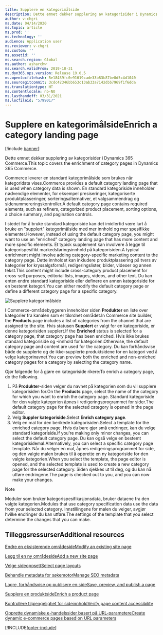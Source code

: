 ```yaml
---
title: Supplere en kategorimålside
description: Dette emnet dekker supplering av kategorisider i Dynamics 365 Commerce.
author: v-chgri
ms.date: 04/14/2020
ms.topic: article
ms.prod: ''
ms.technology: ''
audience: Application user
ms.reviewer: v-chgri
ms.custom: ''
ms.assetid: ''
ms.search.region: Global
ms.author: asharchw
ms.search.validFrom: 2019-10-31
ms.dyn365.ops.version: Release 10.0.5
ms.openlocfilehash: 5e18439fc0e91619cade33b83b87be0d5c4d1040
ms.sourcegitcommit: 3cdc42346bb653c13ab33a7142dbb7969f1f6dda
ms.translationtype: HT
ms.contentlocale: nb-NO
ms.lasthandoff: 03/31/2021
ms.locfileid: "5799017"
---
```

# <a name="enrich-a-category-landing-page"></a><span data-ttu-id="b4086-103">Supplere en kategorimålside</span><span class="sxs-lookup"><span data-stu-id="b4086-103">Enrich a category landing page</span></span>

[!include [banner](includes/banner.md)]

<span data-ttu-id="b4086-104">Dette emnet dekker supplering av kategorisider i Dynamics 365 Commerce.</span><span class="sxs-lookup"><span data-stu-id="b4086-104">This topic covers the enrichment of category pages in Dynamics 365 Commerce.</span></span>

<span data-ttu-id="b4086-105">Commerce leverer en standard kategorimålside som brukes når kategoridata vises.</span><span class="sxs-lookup"><span data-stu-id="b4086-105">Commerce provides a default category landing page that is used when category data is shown.</span></span> <span data-ttu-id="b4086-106">En standard kategoriside inneholder nødvendige elementer, for eksempel presiseringer, kategoriserte produktplasseringer, sorteringsalternativer, et valgsammendrag og sidenummereringskontroller.</span><span class="sxs-lookup"><span data-stu-id="b4086-106">A default category page contains required elements, such as refiners, categorized product placement, sorting options, a choice summary, and pagination controls.</span></span> 

<span data-ttu-id="b4086-107">I stedet for å bruke standard kategoriside kan det imidlertid være lurt å bruke en "supplert" kategorimålside med mer innhold og mer spesifikke elementer.</span><span class="sxs-lookup"><span data-stu-id="b4086-107">However, instead of using the default category page, you might want to use an "enriched" category landing page that has more content and more specific elements.</span></span> <span data-ttu-id="b4086-108">Et typisk supplement kan involvere å legge til kategorispesifikt markedsføringsinnhold på kategorisiden.</span><span class="sxs-lookup"><span data-stu-id="b4086-108">A typical enrichment might involve adding category-specific marketing content to the category page.</span></span> <span data-ttu-id="b4086-109">Dette innholdet kan inkludere produktplassering på tvers av kategorier for kryssalgsformål, redigeringslister, bilder, videoer og annen tekst.</span><span class="sxs-lookup"><span data-stu-id="b4086-109">This content might include cross-category product placement for cross-sell purposes, editorial lists, images, videos, and other text.</span></span> <span data-ttu-id="b4086-110">Du kan enten endre standard kategoriside eller definere en annen kategoriside for en bestemt kategori.</span><span class="sxs-lookup"><span data-stu-id="b4086-110">You can either modify the default category page or define a different category page for a specific category.</span></span>

![Supplere kategorimålside](./media/CategoryLandingPages.png)

<span data-ttu-id="b4086-112">I Commerce-områdebyggeren inneholder siden **Produkter** en liste over kategorier fra kanalen som er tilordnet området.</span><span class="sxs-lookup"><span data-stu-id="b4086-112">In Commerce site builder, the **Products** page includes a list of categories from the channel that are assigned to the site.</span></span> <span data-ttu-id="b4086-113">Hvis statusen **Supplert** er valgt for en kategoriside, er denne kategorisiden supplert.</span><span class="sxs-lookup"><span data-stu-id="b4086-113">If the **Enriched** status is selected for a category page, that category page has been enriched.</span></span> <span data-ttu-id="b4086-114">Hvis ikke brukes standard kategoriside og -innhold for kategorien.</span><span class="sxs-lookup"><span data-stu-id="b4086-114">Otherwise, the default category page and content are used for the category.</span></span> <span data-ttu-id="b4086-115">Du kan forhåndsvise både de supplerte og de ikke-supplerte produktsidene for en kategori ved å velge kategorinavnet.</span><span class="sxs-lookup"><span data-stu-id="b4086-115">You can preview both the enriched and non-enriched category pages for a category by selecting the category name.</span></span>

<span data-ttu-id="b4086-116">Gjør følgende for å gjøre en kategoriside rikere:</span><span class="sxs-lookup"><span data-stu-id="b4086-116">To enrich a category page, do the following.</span></span>

1. <span data-ttu-id="b4086-117">På **Produkter**-siden velger du navnet på kategorien som du vil supplere kategorisiden for.</span><span class="sxs-lookup"><span data-stu-id="b4086-117">On the **Products** page, select the name of the category for which you want to enrich the category page.</span></span> <span data-ttu-id="b4086-118">Standard kategoriside for den valgte kategorien åpnes i redigeringsprogrammet for sider.</span><span class="sxs-lookup"><span data-stu-id="b4086-118">The default category page for the selected category is opened in the page editor.</span></span>
2. <span data-ttu-id="b4086-119">Velg **Suppler kategoriside**.</span><span class="sxs-lookup"><span data-stu-id="b4086-119">Select **Enrich category page**.</span></span>
3. <span data-ttu-id="b4086-120">Velg en mal for den berikede kategorisiden.</span><span class="sxs-lookup"><span data-stu-id="b4086-120">Select a template for the enriched category page.</span></span> <span data-ttu-id="b4086-121">Hvis du bare gjør små endringer, kan du velge standard kategoriside.</span><span class="sxs-lookup"><span data-stu-id="b4086-121">If you're making only minor changes, you can select the default category page.</span></span> <span data-ttu-id="b4086-122">Du kan også velge en bestemt kategorisidemal.</span><span class="sxs-lookup"><span data-stu-id="b4086-122">Alternatively, you can select a specific category page template.</span></span> <span data-ttu-id="b4086-123">Når du velger en mal, åpnes redigeringsprogrammet for side, og den valgte malen brukes til å opprette en ny kategoriside for den valgte kategorien.</span><span class="sxs-lookup"><span data-stu-id="b4086-123">When you select the template, the page editor is opened, and the selected template is used to create a new category page for the selected category.</span></span> <span data-ttu-id="b4086-124">Siden sjekkes ut til deg, og du kan nå utføre endringene.</span><span class="sxs-lookup"><span data-stu-id="b4086-124">The page is checked out to you, and you can now make your changes.</span></span>

> [!NOTE]
> <span data-ttu-id="b4086-125">Moduler som bruker kategorispesifikasjonsdata, bruker dataene fra den valgte kategorien.</span><span class="sxs-lookup"><span data-stu-id="b4086-125">Modules that use category specification data use the data from your selected category.</span></span> <span data-ttu-id="b4086-126">Innstillingene for malen du velger, avgjør hvilke endringer du kan utføre.</span><span class="sxs-lookup"><span data-stu-id="b4086-126">The settings of the template that you select determine the changes that you can make.</span></span>

## <a name="additional-resources"></a><span data-ttu-id="b4086-127">Tilleggsressurser</span><span class="sxs-lookup"><span data-stu-id="b4086-127">Additional resources</span></span>

[<span data-ttu-id="b4086-128">Endre en eksisterende områdeside</span><span class="sxs-lookup"><span data-stu-id="b4086-128">Modify an existing site page</span></span>](modify-existing-page.md)

[<span data-ttu-id="b4086-129">Legg til en ny områdeside</span><span class="sxs-lookup"><span data-stu-id="b4086-129">Add a new site page</span></span>](add-new-page.md)

[<span data-ttu-id="b4086-130">Velge sideoppsett</span><span class="sxs-lookup"><span data-stu-id="b4086-130">Select page layouts</span></span>](select-page-layouts.md)

[<span data-ttu-id="b4086-131">Behandle metadata for søkemotor</span><span class="sxs-lookup"><span data-stu-id="b4086-131">Manage SEO metadata</span></span>](manage-seo-metadata.md)

[<span data-ttu-id="b4086-132">Lagre, forhåndsvise og publisere en side</span><span class="sxs-lookup"><span data-stu-id="b4086-132">Save, preview, and publish a page</span></span>](save-preview-publish-page.md)

[<span data-ttu-id="b4086-133">Supplere en produktside</span><span class="sxs-lookup"><span data-stu-id="b4086-133">Enrich a product page</span></span>](enrich-product-page.md)

[<span data-ttu-id="b4086-134">Kontrollere tilgjengelighet for sideinnhold</span><span class="sxs-lookup"><span data-stu-id="b4086-134">Verify page content accessibility</span></span>](verify-accessibility.md)

[<span data-ttu-id="b4086-135">Opprette dynamiske e-handelssider basert på URL-parametere</span><span class="sxs-lookup"><span data-stu-id="b4086-135">Create dynamic e-commerce pages based on URL parameters</span></span>](create-dynamic-pages.md)


[!INCLUDE[footer-include](../includes/footer-banner.md)]
